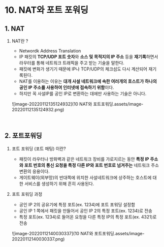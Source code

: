 # 10. NAT와 포트 포워딩



## 1. NAT

1. NAT란 ?

   - Networdk Address Translation
   - IP 패킷의 **TCP/UDP 포트 숫자**와 **소스 및 목적지의 IP 주소** 등을 **재기록**하면서 라우터를 통해 네트워크 트래픽을 주고 받는 기술을 말한다.
   - 패킷에 변화가 생기기 때문에 IP나 TCP/UDP의 체크섬도 다시 계산되어 재기록된다.
   - NAT를 이용하는 이유는 **대개 사설 네트워크에 속한 여러개의 호스트가 하나의 공인 IP 주소를 사용하여 인터넷에 접속하기 위함**이다.
   - 하지만 꼭 사설IP를 공인 IP로 변환하는 데에만 사용하는 기술은 아니다. 

   ![image-20220112135124932](10 NAT와 포트포워딩.assets/image-20220112135124932.png)

<br/>

## 2. 포트포워딩

1. 포트 포워딩 (포트 매팅) 이란?

   - 패킷이 라우터나 방화벽과 같은 네트워크 장비를 가로지르는 동안 **특정 IP 주소와 포트 번호의 통신 요청을 특정 다른 IP와 포트 번호로 넘겨주는** 네트워크 주소 변환의 응용이다.
   - 게이트웨이(외부망)의 반대쪽에 위치한 사설네트워크에 상주하는 호스트에 대한 서비스를 생성하기 위해 흔히 사용된다.

2. 포트 포워딩 과정

   - 공인 IP 2의 공유기에 특정 포트(ex. 1234)에 포트 포워딩 설정함
   - 공인 IP 1 쪽에서 패킷을 만들어서 공인 IP 2의 특정 포트(ex. 1234)로 전송
   - 특정 포트(ex. 1234)로 들어온 요청을 다른 특정 IP의 특정 포트(ex. 4321)로 전송

   ![image-20220112140030337](10 NAT와 포트포워딩.assets/image-20220112140030337.png)

<br/>
